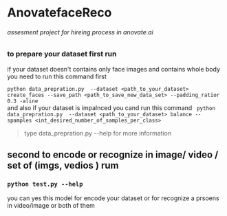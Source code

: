 # AnovatefaceReco
###### assesment project for hireing process in anovate.ai
### to prepare your dataset first run 
if your dataset doesn't contains only face images and contains whole body you need to run this command first 

```python data_prepration.py  --dataset <path_to_your_dataset> create_faces --save_path <path_to_save_new_data_set> --padding_ratior 0.3 -aline ```<br>
and also if your dataset is impalnced you cand run this command 
``` python data_prepration.py  --dataset <path_to_your_dataset> balance --spamples <int_desired_number_of_samples_per_class>```
> type data_prepration.py --help for more information 
## second to encode or recognize in image/ video / set of (imgs, vedios ) rum 
### ```python test.py --help```
you can yes this model for encode your dataset or for recognize a prsoens in video/image or both of them 
